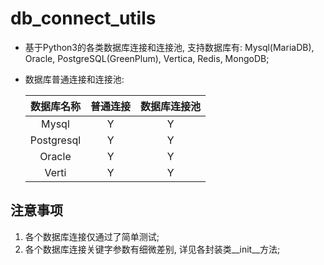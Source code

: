 # db_connect_utils
- 基于Python3的各类数据库连接和连接池, 支持数据库有: Mysql(MariaDB), Oracle, PostgreSQL(GreenPlum), Vertica, Redis, MongoDB;
- 数据库普通连接和连接池:
        
    | 数据库名称 | 普通连接 | 数据库连接池 |
    | :--------: | :------: | :----------: |
    |   Mysql    |    Y     |      Y       |
    |   Postgresql    |    Y     |      Y       |
    |   Oracle    |    Y     |      Y       |
    |   Verti    |    Y     |      Y       |
    
    
    
## 注意事项

1. 各个数据库连接仅通过了简单测试;
2. 各个数据库连接关键字参数有细微差别, 详见各封装类__init__方法;

